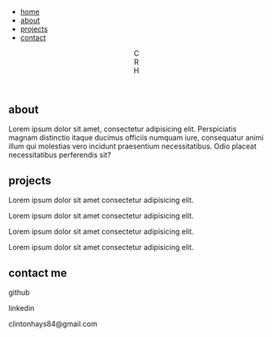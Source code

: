 <!DOCTYPE html>
<html lang="en">
<head>
    <meta charset="UTF-8">
    <meta name="viewport" content="width=device-width, initial-scale=1.0">
    <title>CRH Dev</title>
</head>
<body>
    <nav class="navbar">
        <ul class="navlinks">
            <li><a href="#index.html">home</a></li>
            <li><a href="#about">about</a></li>
            <li><a href="#projects">projects</a></li>
            <li><a href="#contact">contact</a></li>
        </ul>
    </nav>
    <header class="banner">
        <div class="c">C</div>
        <div class="r">R</div>
        <div class="h">H</div>
    </header>
    <main>
        <section id="about">
            <h2>about</h2>
            <p>Lorem ipsum dolor sit amet, consectetur adipisicing elit. Perspiciatis magnam distinctio itaque ducimus officiis numquam iure, consequatur animi illum qui molestias vero incidunt praesentium necessitatibus. Odio placeat necessitatibus perferendis sit?</p>
        </section>
        <section id="projects">
            <h2>projects</h2>
            <div class="project-card">
                <p>Lorem ipsum dolor sit amet consectetur adipisicing elit.</p>
            </div>
            <div class="project-card">
                <p>Lorem ipsum dolor sit amet consectetur adipisicing elit.</p>
            </div>
            <div class="project-card">
                <p>Lorem ipsum dolor sit amet consectetur adipisicing elit.</p>
            </div>
            <div class="project-card">
                <p>Lorem ipsum dolor sit amet consectetur adipisicing elit.</p>
            </div>
        </section>
        <section id="contact">
            <h2>contact me</h2>
            <div class="social">
                <p>github</p>
                <p>linkedin</p>
            </div>
            <div class="email">
                <p>clintonhays84@gmail.com</p>
            </div>
        </section>
    </main>
</body>
</html>